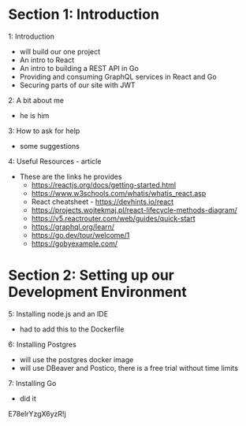 # Section 1: Introduction
1: Introduction
- will build our one project
- An intro to React
- An intro to building a REST API in Go
- Providing and consuming GraphQL services in React and Go
- Securing parts of our site with JWT

2: A bit about me
- he is him
  
3: How to ask for help
- some suggestions 

4: Useful Resources - article
- These are the links he provides
  - https://reactjs.org/docs/getting-started.html 
  - https://www.w3schools.com/whatis/whatis_react.asp
  - React cheatsheet - https://devhints.io/react
  - https://projects.wojtekmaj.pl/react-lifecycle-methods-diagram/
  - https://v5.reactrouter.com/web/guides/quick-start
  - https://graphql.org/learn/
  - https://go.dev/tour/welcome/1
  - https://gobyexample.com/

# Section 2: Setting up our Development Environment
5: Installing node.js and an IDE
- had to add this to the Dockerfile 
  
6: Installing Postgres
- will use the postgres docker image 
- will use DBeaver and Postico, there is a free trial without time limits

7: Installing Go
- did it

E78elrYzgX6yzR!j